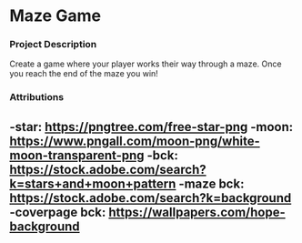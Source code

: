 # Maze Game

###  Project Description
Create a game where your player works their way through a maze. Once you reach the end of the maze you win!

###  Attributions
-star: https://pngtree.com/free-star-png
-moon: https://www.pngall.com/moon-png/white-moon-transparent-png
-bck: https://stock.adobe.com/search?k=stars+and+moon+pattern
-maze bck: https://stock.adobe.com/search?k=background
-coverpage bck:
https://wallpapers.com/hope-background
---